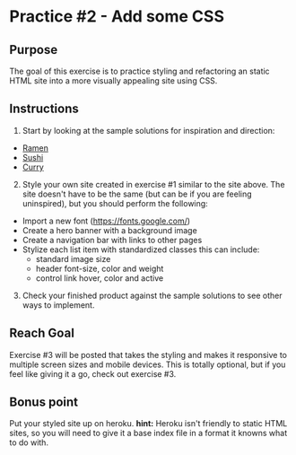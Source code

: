 # Practice #2 - Add some CSS

## Purpose
The goal of this exercise is to practice styling and refactoring an static HTML
site into a more visually appealing site using CSS.

## Instructions
1.  Start by looking at the sample solutions for inspiration and direction:
  - [Ramen](https://carrot-u-exercises.herokuapp.com/solutions/best-ramen.html)
  - [Sushi](https://carrot-u-exercises.herokuapp.com/solutions/best-sushi.html)
  - [Curry](https://carrot-u-exercises.herokuapp.com/solutions/best-curry.html)
2. Style your own site created in exercise #1 similar to the site above. The site
doesn't have to be the same (but can be if you are feeling uninspired), but you should
perform the following:
  - Import a new font (https://fonts.google.com/)
  - Create a hero banner with a background image
  - Create a navigation bar with links to other pages
  - Stylize each list item with standardized classes this can include:
    - standard image size
    - header font-size, color and weight
    - control link hover, color and active
3. Check your finished product against the sample solutions to see other ways to
implement.

## Reach Goal
Exercise #3 will be posted that takes the styling and makes it responsive to multiple
screen sizes and mobile devices. This is totally optional, but if you feel like
giving it a go, check out exercise #3.

## Bonus point
Put your styled site up on heroku. **hint:** Heroku isn't friendly to static HTML
sites, so you will need to give it a base index file in a format it knowns what to do with.